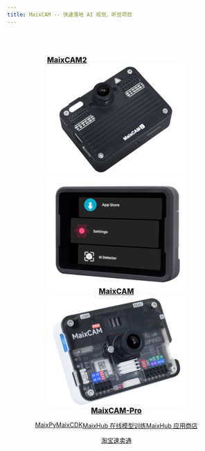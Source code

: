 ```yaml
---
title: MaixCAM -- 快速落地 AI 视觉、听觉项目
---
```


<script src="/static/js/tailwind.js"></script>

<style>
    #content_body .h1 {
        font-size: 2.2em;
        font-weight: 800;
    }
    .flex_center {
        display:flex;
        flex-direction: column;
        justify-content: center;
        align-items: center;
    }
    #content_body .card_item {
        color: #f0f5f9;
        background: linear-gradient(90deg, #26d0ce, #1a2980);
        border-radius: 1em;
        padding: 1em;
        margin: 1em 0.1em;
    }
    #content_body .card_item img {
        transition: transform 0.4s ease;
    }
    #content_body .item2 {
        background: linear-gradient(-45deg, #c471ed,  #f64f59);
    }
    #content_body .item3 {
        background: linear-gradient(-45deg, #12c2e9, #c471ed);
    }
    #content_body .card_item:visited {
        color: #f0f5f9;
    }
    #content_body .card_item:hover {
        border-radius: 1em;
        background: linear-gradient(70deg, #26d0ce, #1a2980);
        padding: 1em;
        margin: 1em 0.1em;
    }
    #content_body .item2:hover {
        background: linear-gradient(-20deg, #c471ed,  #f64f59);
    }
    #content_body .item3:hover {
        background: linear-gradient(-20deg, #12c2e9, #c471ed);
    }
    #content_body .card_item:hover > img {
        transform: rotate(10deg) scale(1.3) ;
    }
    .cams_wrapper {

    }
    .mask_wrapper {
        position: relative;
    }
    .mask {
        position: absolute;
        top: 0;
        left: 0;
        width: 100%;
        height: 100%;
    }
    .item_name {
        font-size: larger;
        font-weight: 800;
    }
    #content_body .btn_blue {
        margin: 1em;
        color: white;
        font-size: 0.9em;
        border-radius: 0.3em;
        padding: 0.5em 2em;
        background-color: #0b4294;
    }
    #content_body .btn_blue:visited {
        color: white;
    }
    #content_body .btn_blue:hover {
        margin: 1em;
        color: white;
        font-size: 0.9em;
        border-radius: 0.3em;
        padding: 0.5em 2em;
        background-color: #082a5e;
    }
    #content_body .btn_red {
        margin: 1em;
        color: white;
        font-size: 0.9em;
        border-radius: 0.3em;
        padding: 0.5em 2em;
        background-color: #ad3838
    }
    #content_body .btn_red:visited {
        color: white;
    }
    #content_body .btn_red:hover {
        margin: 1em;
        color: white;
        font-size: 0.9em;
        border-radius: 0.3em;
        padding: 0.5em 2em;
        background-color: #630606;
    }

    .dark #content_body .card_item {
        color: #f0f5f9;
    }
    .dark #content_body a.card_item:visited {
        color: #f0f5f9;
    }
    .dark .card_item {
        background: #292929;
    }
</style>

<div style="width:100%;" class="flex_center">

<!-- ![MaixCAM](../../assets/maixcam/maixcam.jpeg) -->


</div>

<div style="margin-bottom: 4em"></div>

<div class="flex_center w-full cams_wrapper">
    <div class="flex flex-row w-full">
        <a href="./maixcam2.html" class="flex flex-row items-center justify-around w-full card_item mask_wrapper item1">
            <div class="item_name">MaixCAM2</div>
            <img src="/static/image/maixcam2_small.png">
            <div class="mask"></div>
        </a>
    </div>
    <div class="flex flex-row w-full justify-between">
        <div class="flex_center flex-row w-1/2 justify-start">
            <a href="./maixcam.html" class="flex_center card_item mask_wrapper item2">
                <img src="/static/image/maixcam_small.png">
                <div class="item_name pt-1">MaixCAM</div>
                <div class="mask"></div>
            </a>
        </div>
        <div class="flex_center flex-row w-1/2 justify-end">
            <a href="./maixcam_pro.html" class="flex_center card_item mask_wrapper item3">
                <img src="/static/image/maixcam_pro_small.png">
                <div class="item_name pt-1">MaixCAM-Pro</div>
                <div class="mask"></div>
            </a>
        </div>
    </div>
</div>


<div class="center mb-20"></div>


<div style="padding: 1em 0 0 0; display: flex; justify-content: center">
    <a target="_blank" class="btn_blue" href="https://wiki.sipeed.com/maixpy/">MaixPy </a>
    <a target="_blank" class="btn_blue" href="https://wiki.sipeed.com/maixcdk/">MaixCDK</a>
        <a target="_blank" class="btn_blue" href="https://maixhub.com">MaixHub 在线模型训练</a>
        <a target="_blank" class="btn_blue" href="https://maixhub.com/app">MaixHub 应用商店</a>
</div>

<div style="padding: 1em 0 0 0; display: flex; justify-content: center">
    <a target="_blank" class="btn_red" href="https://item.taobao.com/item.htm?id=784724795837">淘宝</a>
    <a target="_blank" class="btn_red" href="https://www.aliexpress.com/store/911876460">速卖通</a>
</div>

